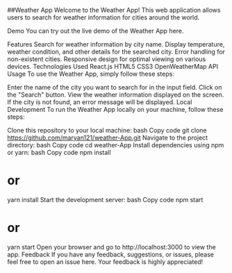 ##Weather App
Welcome to the Weather App! This web application allows users to search for weather information for cities around the world.

Demo
You can try out the live demo of the Weather App here.

Features
Search for weather information by city name.
Display temperature, weather condition, and other details for the searched city.
Error handling for non-existent cities.
Responsive design for optimal viewing on various devices.
Technologies Used
React.js
HTML5
CSS3
OpenWeatherMap API
Usage
To use the Weather App, simply follow these steps:

Enter the name of the city you want to search for in the input field.
Click on the "Search" button.
View the weather information displayed on the screen.
If the city is not found, an error message will be displayed.
Local Development
To run the Weather App locally on your machine, follow these steps:

Clone this repository to your local machine:
bash
Copy code
git clone https://github.com/maryan121/weather-App.git
Navigate to the project directory:
bash
Copy code
cd weather-App
Install dependencies using npm or yarn:
bash
Copy code
npm install
# or
yarn install
Start the development server:
bash
Copy code
npm start
# or
yarn start
Open your browser and go to http://localhost:3000 to view the app.
Feedback
If you have any feedback, suggestions, or issues, please feel free to open an issue here. Your feedback is highly appreciated!
